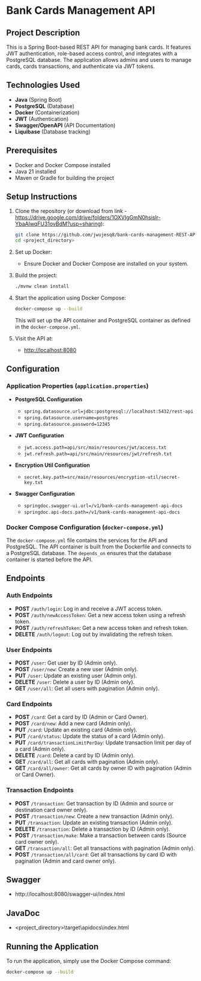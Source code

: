 # Bank Cards Management API

## Project Description

This is a Spring Boot-based REST API for managing bank cards. It features JWT authentication, role-based access control, and integrates with a PostgreSQL database. The application allows admins and users to manage cards, cards transactions, and authenticate via JWT tokens.

## Technologies Used

- **Java** (Spring Boot)
- **PostgreSQL** (Database)
- **Docker** (Containerization)
- **JWT** (Authentication)
- **Swagger/OpenAPI** (API Documentation)
- **Liquibase** (Database tracking)

## Prerequisites

- Docker and Docker Compose installed
- Java 21 installed
- Maven or Gradle for building the project

## Setup Instructions

1. Clone the repository (or download from link - https://drive.google.com/drive/folders/1OXVIgGmN0hsislr-YbaAlwqFU31ovBdM?usp=sharing):
    ```bash
    git clone https://github.com/jwujesq8/bank-cards-management-REST-API.git
    cd <project_directory>
    ```

2. Set up Docker:
    - Ensure Docker and Docker Compose are installed on your system.

3. Build the project:
    ```bash
    ./mvnw clean install
    ```

4. Start the application using Docker Compose:
    ```bash
    docker-compose up --build
    ```

   This will set up the API container and PostgreSQL container as defined in the `docker-compose.yml`.

5. Visit the API at:
    - [http://localhost:8080](http://localhost:8080)

## Configuration

### Application Properties (`application.properties`)

- **PostgreSQL Configuration**
    - `spring.datasource.url=jdbc:postgresql://localhost:5432/rest-api`
    - `spring.datasource.username=postgres`
    - `spring.datasource.password=12345`

- **JWT Configuration**
    - `jwt.access.path=api/src/main/resources/jwt/access.txt`
    - `jwt.refresh.path=api/src/main/resources/jwt/refresh.txt`

- **Encryption Util Configuration**
    - `secret.key.path=src/main/resources/encryption-util/secret-key.txt`

- **Swagger Configuration**
    - `springdoc.swagger-ui.url=/v1/bank-cards-management-api-docs`
    - `springdoc.api-docs.path=/v1/bank-cards-management-api-docs`

### Docker Compose Configuration (`docker-compose.yml`)

The `docker-compose.yml` file contains the services for the API and PostgreSQL. The API container is built from the Dockerfile and connects to a PostgreSQL database. The `depends_on` ensures that the database container is started before the API.

## Endpoints

### Auth Endpoints

- **POST** `/auth/login`: Log in and receive a JWT access token.
- **POST** `/auth/newAccessToken`: Get a new access token using a refresh token.
- **POST** `/auth/refreshToken`: Get a new access token and refresh token.
- **DELETE** `/auth/logout`: Log out by invalidating the refresh token.

### User Endpoints

- **POST** `/user`: Get user by ID (Admin only).
- **POST** `/user/new`: Create a new user (Admin only).
- **PUT** `/user`: Update an existing user (Admin only).
- **DELETE** `/user`: Delete a user by ID (Admin only).
- **GET** `/user/all`: Get all users with pagination (Admin only).

### Card Endpoints

- **POST** `/card`: Get a card by ID (Admin or Card Owner).
- **POST** `/card/new`: Add a new card (Admin only).
- **PUT** `/card`: Update an existing card (Admin only).
- **PUT** `/card/status`: Update the status of a card (Admin only). 
- **PUT** `/card/transactionLimitPerDay`: Update transaction limit per day of a card (Admin only). 
- **DELETE** `/card`: Delete a card by ID (Admin only).
- **GET** `/card/all`: Get all cards with pagination (Admin only).
- **GET** `/card/all/owner`: Get all cards by owner ID with pagination (Admin or Card Owner).

### Transaction Endpoints

- **POST** `/transaction`: Get transaction by ID (Admin and source or destination card owner only). 
- **POST** `/transaction/new`: Create a new transaction (Admin only).
- **PUT** `/transaction`: Update an existing transaction (Admin only).
- **DELETE** `/transaction`: Delete a transaction by ID (Admin only).
- **POST** `/transaction/make`: Make a transaction between cards (Source card owner only).
- **GET** `/transaction/all`: Get all transactions with pagination (Admin only).
- **POST** `/transaction/all/card`: Get all transactions by card ID with pagination (Admin and card owner only).

## Swagger

- http://localhost:8080/swagger-ui/index.html

## JavaDoc

- <project_directory>\target\apidocs\index.html

## Running the Application

To run the application, simply use the Docker Compose command:

```bash
docker-compose up --build
